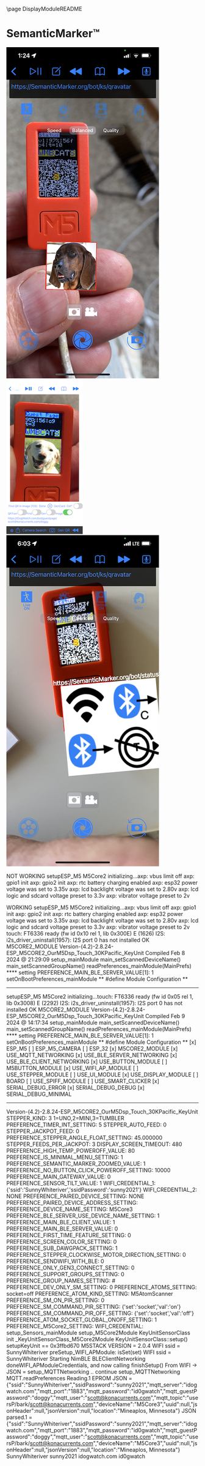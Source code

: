 \page DisplayModuleREADME

# SemanticMarker&trade;

![SemanticMarkeri2](SMStatus1.PNG)
![SemanticMarker](SMStatus2.PNG)
![SemanticMarker3](IMG_4616.PNG)

NOT WORKING
setupESP_M5
M5Core2 initializing...axp: vbus limit off
axp: gpio1 init
axp: gpio2 init
axp: rtc battery charging enabled
axp: esp32 power voltage was set to 3.35v
axp: lcd backlight voltage was set to 2.80v
axp: lcd logic and sdcard voltage preset to 3.3v
axp: vibrator voltage preset to 2v

WORKING
setupESP_M5
M5Core2 initializing...axp: vbus limit off
axp: gpio1 init
axp: gpio2 init
axp: rtc battery charging enabled
axp: esp32 power voltage was set to 3.35v
axp: lcd backlight voltage was set to 2.80v
axp: lcd logic and sdcard voltage preset to 3.3v
axp: vibrator voltage preset to 2v
touch: FT6336 ready (fw id 0x10 rel 1, lib 0x300E)
E (1626) I2S: i2s_driver_uninstall(1957): I2S port 0 has not installed
OK
M5CORE2_MODULE
Version-(4.2)-2.8.24-ESP_M5CORE2_OurM5Dsp_Touch_30KPacific_KeyUnit
Compiled Feb  8 2024 @ 21:29:09
setup_mainModule
main_setScannedDeviceName()
main_setScannedGroupName()
readPreferences_mainModule(MainPrefs)
 **** setting PREFERENCE_MAIN_BLE_SERVER_VALUE[1]: 1
setOnBootPreferences_mainModule
 ** #define Module Configuration **


--------

setupESP_M5
M5Core2 initializing...touch: FT6336 ready (fw id 0x05 rel 1, lib 0x3008)
E (2292) I2S: i2s_driver_uninstall(1957): I2S port 0 has not installed
OK
M5CORE2_MODULE
Version-(4.2)-2.8.24-ESP_M5CORE2_OurM5Dsp_Touch_30KPacific_KeyUnit
Compiled Feb  9 2024 @ 14:17:34
setup_mainModule
main_setScannedDeviceName()
main_setScannedGroupName()
readPreferences_mainModule(MainPrefs)
 **** setting PREFERENCE_MAIN_BLE_SERVER_VALUE[1]: 1
setOnBootPreferences_mainModule
 ** #define Module Configuration **
[x] ESP_M5
[ ] ESP_M5_CAMERA
[ ] ESP_32
[x] M5CORE2_MODULE
[x] USE_MQTT_NETWORKING
[x] USE_BLE_SERVER_NETWORKING
[x] USE_BLE_CLIENT_NETWORKING
[x] USE_BUTTON_MODULE
[ ] M5BUTTON_MODULE
[x] USE_WIFI_AP_MODULE
[ ] USE_STEPPER_MODULE
[ ] USE_UI_MODULE
[x] USE_DISPLAY_MODULE
[ ] BOARD
[ ] USE_SPIFF_MODULE
[ ] USE_SMART_CLICKER
[x] SERIAL_DEBUG_ERROR
[x] SERIAL_DEBUG_DEBUG
[x] SERIAL_DEBUG_MINIMAL
******************
Version-(4.2)-2.8.24-ESP_M5CORE2_OurM5Dsp_Touch_30KPacific_KeyUnit
STEPPER_KIND: 3  1=UNO,2=MINI,3=TUMBLER
PREFERENCE_TIMER_INT_SETTING: 5
STEPPER_AUTO_FEED: 0
STEPPER_JACKPOT_FEED: 0
PREFERENCE_STEPPER_ANGLE_FLOAT_SETTING: 45.000000
STEPPER_FEEDS_PER_JACKPOT: 3
DISPLAY_SCREEN_TIMEOUT: 480
PREFERENCE_HIGH_TEMP_POWEROFF_VALUE: 80
PREFERENCE_IS_MINIMAL_MENU_SETTING: 1
PREFERENCE_SEMANTIC_MARKER_ZOOMED_VALUE: 1
PREFERENCE_NO_BUTTON_CLICK_POWEROFF_SETTING: 10000
PREFERENCE_MAIN_GATEWAY_VALUE: 0
PREFERENCE_SENSOR_TILT_VALUE: 1
WIFI_CREDENTIAL_1: {'ssid':'SunnyWhiteriver','ssidPassword':'sunny2021'}
WIFI_CREDENTIAL_2: NONE
PREFERENCE_PAIRED_DEVICE_SETTING: NONE
PREFERENCE_PAIRED_DEVICE_ADDRESS_SETTING: 
PREFERENCE_DEVICE_NAME_SETTING: M5Core3
PREFERENCE_BLE_SERVER_USE_DEVICE_NAME_SETTING: 1
PREFERENCE_MAIN_BLE_CLIENT_VALUE: 1
PREFERENCE_MAIN_BLE_SERVER_VALUE: 0
PREFERENCE_FIRST_TIME_FEATURE_SETTING: 0
PREFERENCE_SCREEN_COLOR_SETTING: 0
PREFERENCE_SUB_DAWGPACK_SETTING: 1
PREFERENCE_STEPPER_CLOCKWISE_MOTOR_DIRECTION_SETTING: 0
PREFERENCE_SENDWIFI_WITH_BLE: 0
PREFERENCE_ONLY_GEN3_CONNECT_SETTING: 0
PREFERENCE_SUPPORT_GROUPS_SETTING: 0
PREFERENCE_GROUP_NAMES_SETTING: #
PREFERENCE_DEV_ONLY_SM_SETTING: 0
PREFERENCE_ATOMS_SETTING: socket=off
PREFERENCE_ATOM_KIND_SETTING: M5AtomScanner
PREFERENCE_SM_ON_PIR_SETTING: 0
PREFERENCE_SM_COMMAND_PIR_SETTING: {'set':'socket','val':'on'}
PREFERENCE_SM_COMMAND_PIR_OFF_SETTING: {'set':'socket','val':'off'}
PREFERENCE_ATOM_SOCKET_GLOBAL_ONOFF_SETTING: 1
PREFERENCE_M5Core2_SETTING:
WIFI_CREDENTIAL: 
setup_Sensors_mainModule
setup_M5Core2Module
KeyUnitSensorClass init _KeyUnitSensorClass_M5Core2Module
KeyUnitSensorClass::setup()
 setupKeyUnit == 0x3ffbd670
M5STACK VERSION = 2.0.4
WIFI ssid = SunnyWhiteriver
preSetup_WIFI_APModule: isSet(set)
WIFI ssid = SunnyWhiteriver
Starting NimBLE BLEClientNetworking
doneWIFI_APModuleCredentials,  and now calling finishSetup()
From WIFI -> JSON = 
setup_MQTTNetworking
 .. continue setup_MQTTNetworking
MQTT.readPreferences
Reading.1 EPROM JSON = {"ssid":"SunnyWhiteriver","ssidPassword":"sunny2021","mqtt_server":"idogwatch.com","mqtt_port":"1883","mqtt_password":"id0gwatch","mqtt_guestPassword":"doggy","mqtt_user":"scott@konacurrents.com","mqtt_topic":"usersP/bark/scott@konacurrents.com","deviceName":"M5Core3","uuid":null,"jsonHeader":null,"jsonVersion":null,"location":"Mineaplos, Minnesota"}
JSON parsed.1 = {"ssid":"SunnyWhiteriver","ssidPassword":"sunny2021","mqtt_server":"idogwatch.com","mqtt_port":"1883","mqtt_password":"id0gwatch","mqtt_guestPassword":"doggy","mqtt_user":"scott@konacurrents.com","mqtt_topic":"usersP/bark/scott@konacurrents.com","deviceName":"M5Core3","uuid":null,"jsonHeader":null,"jsonVersion":null,"location":"Mineaplos, Minnesota"}
SunnyWhiteriver
sunny2021
idogwatch.com
id0gwatch

